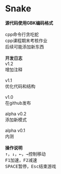# Snake
**源代码使用GBK编码格式**  
<br>
cpp命令行贪吃蛇  
cpp课程期末考核作业  
后续可能添加新东西  
<br>
**开发日志**  
v1.2  
增加注释  
<br>
v1.1  
优化代码和结构  
<br>
v1.0  
在github发布  
<br>
alpha v0.2  
添加新模式  
<br>
alpha v0.1  
内测  
<br>
**操作说明**  
<kbd>↑</kbd>，<kbd>↓</kbd>，<kbd>←</kbd>，<kbd>→</kbd>控制移动  
<kbd>F1</kbd>加速，<kbd>F2</kbd>减速  
<kbd>SPACE</kbd>暂停，<kbd>Esc</kbd>结束游戏  
